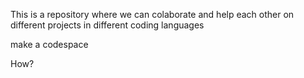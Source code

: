 This is a repository where we can colaborate and help each other on different projects in different coding languages

make a codespace

How?
